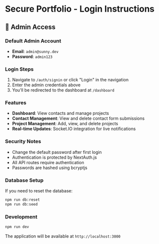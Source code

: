 # Secure Portfolio - Login Instructions

## 🔐 Admin Access

### Default Admin Account
- **Email**: `admin@sunny.dev`
- **Password**: `admin123`

### Login Steps
1. Navigate to `/auth/signin` or click "Login" in the navigation
2. Enter the admin credentials above
3. You'll be redirected to the dashboard at `/dashboard`

### Features
- **Dashboard**: View contacts and manage projects
- **Contact Management**: View and delete contact form submissions
- **Project Management**: Add, view, and delete projects
- **Real-time Updates**: Socket.IO integration for live notifications

### Security Notes
- Change the default password after first login
- Authentication is protected by NextAuth.js
- All API routes require authentication
- Passwords are hashed using bcryptjs

### Database Setup
If you need to reset the database:
```bash
npm run db:reset
npm run db:seed
```

### Development
```bash
npm run dev
```

The application will be available at `http://localhost:3000`